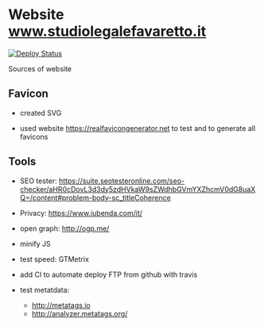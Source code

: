 # Website www.studiolegalefavaretto.it
[![Deploy Status](https://travis-ci.org/giursino/studiolegalefavaretto.it.svg?branch=master)](https://travis-ci.org/giursino/studiolegalefavaretto.it)

Sources of website

## Favicon

* created SVG

* used website https://realfavicongenerator.net to test and to generate all favicons

## Tools

* SEO tester: https://suite.seotesteronline.com/seo-checker/aHR0cDovL3d3dy5zdHVkaW9sZWdhbGVmYXZhcmV0dG8uaXQ=/content#problem-body-sc_titleCoherence

* Privacy: https://www.iubenda.com/it/

* open graph: http://ogp.me/

* minify JS

* test speed: GTMetrix

* add CI to automate deploy FTP from github with travis

* test metatdata: 
  * http://metatags.io
  * http://analyzer.metatags.org/